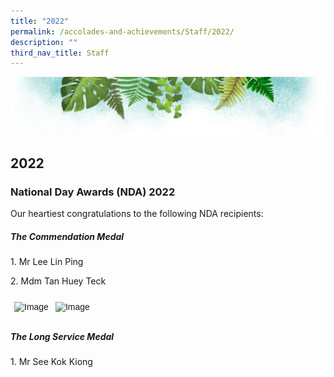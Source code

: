 ```yaml
---
title: "2022"
permalink: /accolades-and-achievements/Staff/2022/
description: ""
third_nav_title: Staff
---
```

![](/images/Banner.png)

2022
----

### National Day Awards (NDA) 2022

Our heartiest congratulations to the following NDA recipients:  

##### **The Commendation Medal**

1\. Mr Lee Lin Ping

2\. Mdm Tan Huey Teck

<style type="text/css">
.tg  {border-collapse:collapse;border-spacing:0;}
.tg td{border-color:black;border-style:solid;border-width:1px;font-family:Arial, sans-serif;font-size:14px;
  overflow:hidden;padding:10px 5px;word-break:normal;}
.tg th{border-color:black;border-style:solid;border-width:1px;font-family:Arial, sans-serif;font-size:14px;
  font-weight:normal;overflow:hidden;padding:10px 5px;word-break:normal;}
.tg .tg-8jgo{border-color:#ffffff;text-align:center;vertical-align:top}
</style>
<table class="tg">
<thead>
  <tr>
    <td class="tg-8jgo"><img src="https://ferngreenpri-moe-edu-sg-admin.cwp.sg/qql/slot/u775/Accolades/Mr%20Lee%20Lin%20Ping.jpg" alt="Image" width="75" height="112"></td>
    <td class="tg-8jgo"><img src="https://ferngreenpri-moe-edu-sg-admin.cwp.sg/qql/slot/u775/Accolades/Mrs%20Yap-Tan%20Huey%20Teck%20Michelle[0].jpg" alt="Image" width="75" height="112"></td>
  </tr>
</thead>
</table>


##### **The Long Service Medal**  

  

1\. Mr See Kok Kiong